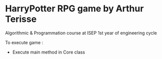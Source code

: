 # HarryPotter RPG game by Arthur Terisse

Algorithmic & Programmation course at ISEP 1st year of engineering cycle

To execute game : 
- Execute main method in Core class
